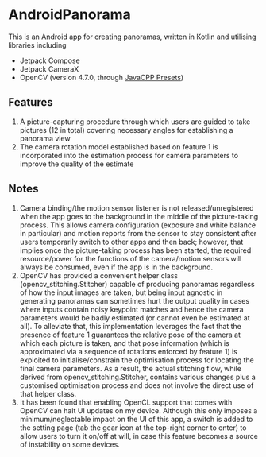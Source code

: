 # AndroidPanorama
This is an Android app for creating panoramas, written in Kotlin and utilising libraries including
* Jetpack Compose
* Jetpack CameraX
* OpenCV (version 4.7.0, through [JavaCPP Presets](https://github.com/bytedeco/javacpp-presets))


## Features
1. A picture-capturing procedure through which users are guided to take pictures (12 in total) covering necessary angles for establishing a panorama view
2. The camera rotation model established based on feature 1 is incorporated into the estimation process for camera parameters to improve the quality of the estimate

## Notes
1. Camera binding/the motion sensor listener is not released/unregistered when the app goes to the background in the middle of the picture-taking process. This allows camera configuration (exposure and white balance in particular) and motion reports from the sensor to stay consistent after users temporarily switch to other apps and then back; however, that implies once the picture-taking process has been started, the required resource/power for the functions of the camera/motion sensors will always be consumed, even if the app is in the background.
2. OpenCV has provided a convenient helper class (opencv_stitching.Stitcher) capable of producing panoramas regardless of how the input images are taken, but being input agnostic in generating panoramas can sometimes hurt the output quality in cases where inputs contain noisy keypoint matches and hence the camera parameters would be badly estimated (or cannot even be estimated at all). To alleviate that, this implementation leverages the fact that the presence of feature 1 guarantees the relative pose of the camera at which each picture is taken, and that pose information (which is approximated via a sequence of rotations enforced by feature 1) is exploited to initialise/constrain the optimisation process for locating the final camera parameters. As a result, the actual stitching flow, while derived from opencv_stitching.Stitcher, contains various changes plus a customised optimisation process and does not involve the direct use of that helper class.
3. It has been found that enabling OpenCL support that comes with OpenCV can halt UI updates on my device. Although this only imposes a minimum/neglectable impact on the UI of this app, a switch is added to the setting page (tab the gear icon at the top-right corner to enter) to allow users to turn it on/off at will, in case this feature becomes a source of instability on some devices.
